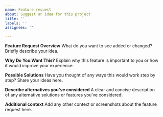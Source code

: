 ```yaml
---
name: Feature request
about: Suggest an idea for this project
title: ''
labels: ''
assignees: ''

---
```


**Feature Request Overview**
What do you want to see added or changed? Briefly describe your idea.

**Why Do You Want This?**
Explain why this feature is important to you or how it would improve your experience.

**Possible Solutions**
Have you thought of any ways this would work step by step? Share your ideas here.

**Describe alternatives you've considered**
A clear and concise description of any alternative solutions or features you've considered.

**Additional context**
Add any other context or screenshots about the feature request here.
